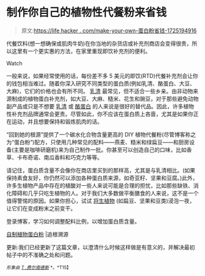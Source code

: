 # 制作你自己的植物性代餐粉来省钱

> 原文:[https://life hacker . com/make-your-own-蛋白粉省钱-1725194916](https://lifehacker.com/make-your-own-protein-powder-to-save-money-1725194916)

代餐饮料(想一想确保或肌肉牛奶)在你当地的杂货店或补充剂商店会变得很贵，所以这里有一个更实惠的方法，在家里重现即饮补充剂的便利。

Watch

一般来说，如果经常使用的话，每份差不多 5 美元的即饮(RTD)代餐补充剂会让你的钱包相当难过。随着你深入研究不同类型的蛋白质(例如乳清、酪蛋白、大豆、大麻)，它们的价格也会有所不同。 [乳清](http://examine.com/supplements/Whey%20Protein/) 最常见，但不适合一些乡亲。由非动物来源制成的植物蛋白补充剂，如大豆、大麻、糙米、花生和豌豆，对于那些避免动物副产品或只是不想要 [乳清](http://examine.com/supplements/Whey%20Protein/) 或 [酪蛋白](http://examine.com/supplements/Casein%20Protein/) 的人来说是很好的替代品。因此，许多植物性补充剂品牌通常会更贵。尽管如此，你不应该在蛋白质上吝啬，尤其是如果你正在运动，并且想要保持和锻炼肌肉的话。

“回到她的根源”提供了一个碳水化合物含量更高的 DIY 植物代餐粉(尽管博客称之为“蛋白粉”)配方，只使用几种常见的配料——燕麦、糙米和绿扁豆——和厨房设备(主要是咖啡研磨机)来为自己制作一批。你甚至可以创造自己的口味，比如香草、卡布奇诺、南瓜香料和巧克力等等。

请记住，蛋白质含量不会像你在商店里买到的那样高，尤其是与乳清相比。(如果保持素食友好，你仍然可以添加各种蛋白质来源，如奇亚籽、坚果和豆腐。)此外，许多生植物产品中存在的植酸对一些人来说可能是合理的担忧，比如那些缺铁、消化障碍和几乎只吃生植物的人。对于我们大多数做平衡膳食的人来说，这不是一个值得警惕的原因。如果你担心，试试 [将生植物](http://beauty-review.nl/wp-content/uploads/2015/02/Traditional-food-processing-and-preparation-practices-to-enhance-the-bioavailability-of-micronutrients-in-plant-based-diets.pdf) (如扁豆、坚果和豆类)浸泡一夜，让它们在变成粉末之前变干。

登录博客，学习如何调整配料比例，以增加蛋白质含量。

[自制植物蛋白粉](http://backtoherroots.com/2013/03/25/homemade-protein-powder-its-cheap-its-easy/) |追根溯源

更新:我们已经更新了这篇文章，以澄清什么时候这样做是有意义的，并解决最初帖子中的不准确之处和问题。

<small>*形象由*</small> [<small>*T .费尔南德斯*</small>](https://flic.kr/p/dAbCEN) <small>*。*T15】</small>